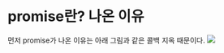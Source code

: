 # promise란? 나온 이유
먼저 promise가 나온 이유는 아래 그림과 같은 콜백 지옥 때문이다.
<img src='./imgs/2666924E5603E1C135.jpg'>
